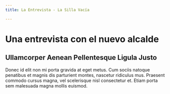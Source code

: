 ```yaml
---
title: La Entrevista - La Silla Vacía

---
```


# Una entrevista con el nuevo alcalde
## Ullamcorper Aenean Pellentesque Ligula Justo
Donec id elit non mi porta gravida at eget metus. Cum sociis natoque penatibus et magnis dis parturient montes, nascetur ridiculus mus. Praesent commodo cursus magna, vel scelerisque nisl consectetur et. Etiam porta sem malesuada magna mollis euismod.

